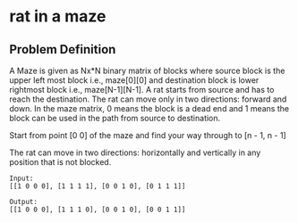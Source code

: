 # rat in a maze

## Problem Definition

A Maze is given as Nx*N binary matrix of blocks where source block is the upper left most block i.e., maze[0][0] and destination block is lower rightmost block i.e., maze[N-1][N-1]. A rat starts from source and has to reach the destination. The rat can move only in two directions: forward and down.
In the maze matrix, 0 means the block is a dead end and 1 means the block can be used in the path from source to destination. 

Start from point [0 0] of the maze and find your way through to [n - 1, n - 1]

The rat can move in two directions: horizontally and vertically in any position that is not blocked.

```
Input: 
[[1 0 0 0], [1 1 1 1], [0 0 1 0], [0 1 1 1]]

Output:
[[1 0 0 0], [1 1 1 0], [0 0 1 0], [0 0 1 1]]
```
